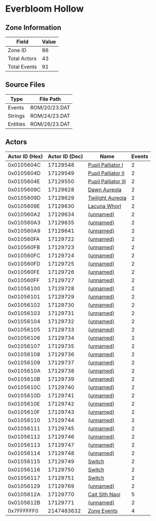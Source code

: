 # Everbloom Hollow

## Zone Information

| Field        |   Value |
|--------------|---------|
| Zone ID      |      86 |
| Total Actors |      43 |
| Total Events |      91 |

## Source Files

| Type     | File Path     |
|----------|---------------|
| Events   | ROM/20/23.DAT |
| Strings  | ROM/24/23.DAT |
| Entities | ROM/26/23.DAT |

## Actors

| Actor ID (Hex)   |   Actor ID (Dec) | Name                                                             |   Events |
|------------------|------------------|------------------------------------------------------------------|----------|
| 0x0105604C       |         17129548 | [Pupil Palliator I](./17129548%20-%20Pupil%20Palliator%20I/)     |        2 |
| 0x0105604D       |         17129549 | [Pupil Palliator II](./17129549%20-%20Pupil%20Palliator%20II/)   |        2 |
| 0x0105604E       |         17129550 | [Pupil Palliator III](./17129550%20-%20Pupil%20Palliator%20III/) |        2 |
| 0x0105609C       |         17129628 | [Dawn Aureola](./17129628%20-%20Dawn%20Aureola/)                 |        2 |
| 0x0105609D       |         17129629 | [Twilight Aureola](./17129629%20-%20Twilight%20Aureola/)         |        2 |
| 0x0105609E       |         17129630 | [Lacuna Whorl](./17129630%20-%20Lacuna%20Whorl/)                 |        2 |
| 0x010560A2       |         17129634 | [(unnamed)](./17129634/)                                         |        2 |
| 0x010560A3       |         17129635 | [(unnamed)](./17129635/)                                         |        2 |
| 0x010560A9       |         17129641 | [(unnamed)](./17129641/)                                         |        2 |
| 0x010560FA       |         17129722 | [(unnamed)](./17129722/)                                         |        2 |
| 0x010560FB       |         17129723 | [(unnamed)](./17129723/)                                         |        2 |
| 0x010560FC       |         17129724 | [(unnamed)](./17129724/)                                         |        2 |
| 0x010560FD       |         17129725 | [(unnamed)](./17129725/)                                         |        2 |
| 0x010560FE       |         17129726 | [(unnamed)](./17129726/)                                         |        2 |
| 0x010560FF       |         17129727 | [(unnamed)](./17129727/)                                         |        2 |
| 0x01056100       |         17129728 | [(unnamed)](./17129728/)                                         |        2 |
| 0x01056101       |         17129729 | [(unnamed)](./17129729/)                                         |        2 |
| 0x01056102       |         17129730 | [(unnamed)](./17129730/)                                         |        2 |
| 0x01056103       |         17129731 | [(unnamed)](./17129731/)                                         |        2 |
| 0x01056104       |         17129732 | [(unnamed)](./17129732/)                                         |        2 |
| 0x01056105       |         17129733 | [(unnamed)](./17129733/)                                         |        2 |
| 0x01056106       |         17129734 | [(unnamed)](./17129734/)                                         |        2 |
| 0x01056107       |         17129735 | [(unnamed)](./17129735/)                                         |        2 |
| 0x01056108       |         17129736 | [(unnamed)](./17129736/)                                         |        2 |
| 0x01056109       |         17129737 | [(unnamed)](./17129737/)                                         |        2 |
| 0x0105610A       |         17129738 | [(unnamed)](./17129738/)                                         |        2 |
| 0x0105610B       |         17129739 | [(unnamed)](./17129739/)                                         |        2 |
| 0x0105610C       |         17129740 | [(unnamed)](./17129740/)                                         |        2 |
| 0x0105610D       |         17129741 | [(unnamed)](./17129741/)                                         |        2 |
| 0x0105610E       |         17129742 | [(unnamed)](./17129742/)                                         |        2 |
| 0x0105610F       |         17129743 | [(unnamed)](./17129743/)                                         |        2 |
| 0x01056110       |         17129744 | [(unnamed)](./17129744/)                                         |        2 |
| 0x01056111       |         17129745 | [(unnamed)](./17129745/)                                         |        2 |
| 0x01056112       |         17129746 | [(unnamed)](./17129746/)                                         |        2 |
| 0x01056113       |         17129747 | [(unnamed)](./17129747/)                                         |        2 |
| 0x01056114       |         17129748 | [(unnamed)](./17129748/)                                         |        2 |
| 0x01056115       |         17129749 | [Switch](./17129749%20-%20Switch/)                               |        2 |
| 0x01056116       |         17129750 | [Switch](./17129750%20-%20Switch/)                               |        2 |
| 0x01056117       |         17129751 | [Switch](./17129751%20-%20Switch/)                               |        2 |
| 0x01056129       |         17129769 | [(unnamed)](./17129769/)                                         |        2 |
| 0x0105612A       |         17129770 | [Cait Sith Naoi](./17129770%20-%20Cait%20Sith%20Naoi/)           |        5 |
| 0x0105612B       |         17129771 | [(unnamed)](./17129771/)                                         |        2 |
| 0x7FFFFFF0       |       2147483632 | [Zone Events](./Zone%20Events/)                                  |        4 |